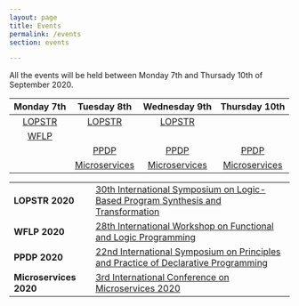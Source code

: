 ```yaml
---
layout: page
title: Events
permalink: /events
section: events

---
```


All the events will be held between Monday 7th and Thursady 10th of September 2020.

| **Monday 7th** | **Tuesday 8th** | **Wednesday 9th** | **Thursday 10th** |
|:----------:|:----------:|:-------------:|:-------------:|
| [LOPSTR](https://nms.kcl.ac.uk/maribel.fernandez/LOPSTR2020/) | [LOPSTR](https://nms.kcl.ac.uk/maribel.fernandez/LOPSTR2020/) | [LOPSTR](https://nms.kcl.ac.uk/maribel.fernandez/LOPSTR2020/) | |
| [WFLP](http://helm.cs.unibo.it/wflp2020/) | | | |
| | [PPDP](http://www.cse.chalmers.se/~abela/ppdp20/) | [PPDP](http://www.cse.chalmers.se/~abela/ppdp20/) | [PPDP](http://www.cse.chalmers.se/~abela/ppdp20/) |
| | [Microservices](https://www.conf-micro.services/2020/) | [Microservices](https://www.conf-micro.services/2020/) | [Microservices](https://www.conf-micro.services/2020/) |

|||
|-|-|
| **LOPSTR 2020** | [30th International Symposium on Logic-Based Program Synthesis and Transformation](https://nms.kcl.ac.uk/maribel.fernandez/LOPSTR2020/) |
| **WFLP 2020** | [28th International Workshop on Functional and Logic Programming](http://helm.cs.unibo.it/wflp2020/) |
| **PPDP 2020** | [22nd International Symposium on Principles and Practice of Declarative Programming ](http://www.cse.chalmers.se/~abela/ppdp20/) |
| **Microservices 2020** | [3rd International Conference on Microservices 2020](https://www.conf-micro.services/2020/) |

